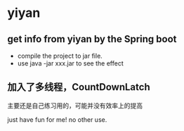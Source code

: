 # yiyan
## get info from yiyan by the Spring boot
* compile the project to jar file.
* use java -jar xxx.jar to see the effect


## 加入了多线程，CountDownLatch
主要还是自己练习用的，可能并没有效率上的提高

just have fun for me! no other use.
